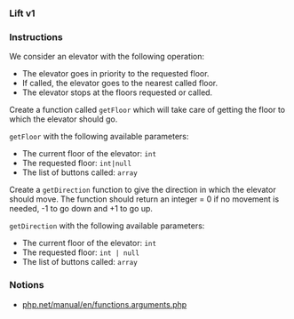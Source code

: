 ### Lift v1

### Instructions

We consider an elevator with the following operation:

- The elevator goes in priority to the requested floor.
- If called, the elevator goes to the nearest called floor.
- The elevator stops at the floors requested or called.

Create a function called `getFloor` which will take care of getting the floor to which the elevator should go.

`getFloor` with the following available parameters:

- The current floor of the elevator: `int`
- The requested floor: `int|null`
- The list of buttons called: `array`

Create a `getDirection` function to give the direction in which the elevator should move. The function should return an integer = 0 if no movement is needed, -1 to go down and +1 to go up.

`getDirection` with the following available parameters:

- The current floor of the elevator: `int`
- The requested floor: `int | null`
- The list of buttons called: `array`

### Notions

- [php.net/manual/en/functions.arguments.php](https://www.php.net/manual/en/functions.arguments.php)